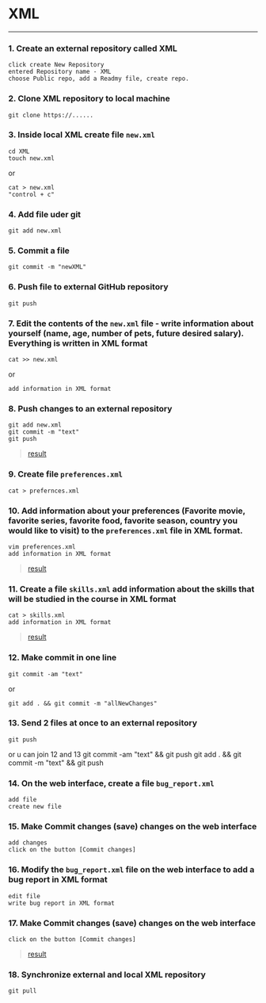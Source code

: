 # XML
___
### 1. Create an external repository called XML
    click create New Repository
    entered Repository name - XML
    choose Public repo, add a Readmy file, create repo.

### 2. Clone XML repository to local machine
    git clone https://......

### 3. Inside local XML create file `new.xml`
    cd XML
    touch new.xml
or    

    cat > new.xml
    "control + c"
### 4. Add file uder git
    git add new.xml
### 5. Commit a file
    git commit -m "newXML"

### 6. Push file to external GitHub repository
    git push
### 7. Edit the contents of the `new.xml` file - write information about yourself (name, age, number of pets, future desired salary). Everything is written in XML format
    cat >> new.xml
or

    add information in XML format

### 8. Push changes to an external repository
    git add new.xml
    git commit -m "text"
    git push
>[result](https://github.com/chelovechek159/XML/blob/main/new.xml)
### 9. Create file `preferences.xml`
    cat > prefernces.xml

### 10. Add information about your preferences (Favorite movie, favorite series, favorite food, favorite season, country you would like to visit) to the `preferences.xml` file in XML format.
    vim preferences.xml
    add information in XML format
>[result](https://github.com/chelovechek159/XML/blob/main/preferences.xml)

### 11. Create a file `skills.xml` add information about the skills that will be studied in the course in XML format
    cat > skills.xml
    add information in XML format
>[result](https://github.com/chelovechek159/XML/blob/main/skills.xml)
### 12. Make commit in one line
    git commit -am "text"
or

    git add . && git commit -m "allNewChanges"

### 13. Send 2 files at once to an external repository
    git push
or u can join 12 and 13 
    git commit -am "text" && git push
    git add . && git commit -m "text" && git push

### 14. On the web interface, create a file `bug_report.xml`
    add file 
    create new file

### 15. Make Commit changes (save) changes on the web interface
    add changes
    click on the button [Commit changes]

### 16. Modify the `bug_report.xml` file on the web interface to add a bug report in XML format
    edit file
    write bug report in XML format
### 17. Make Commit changes (save) changes on the web interface
    click on the button [Commit changes]
>[result](https://github.com/chelovechek159/XML/blob/main/bug_report.xml)
### 18. Synchronize external and local XML repository
    git pull
